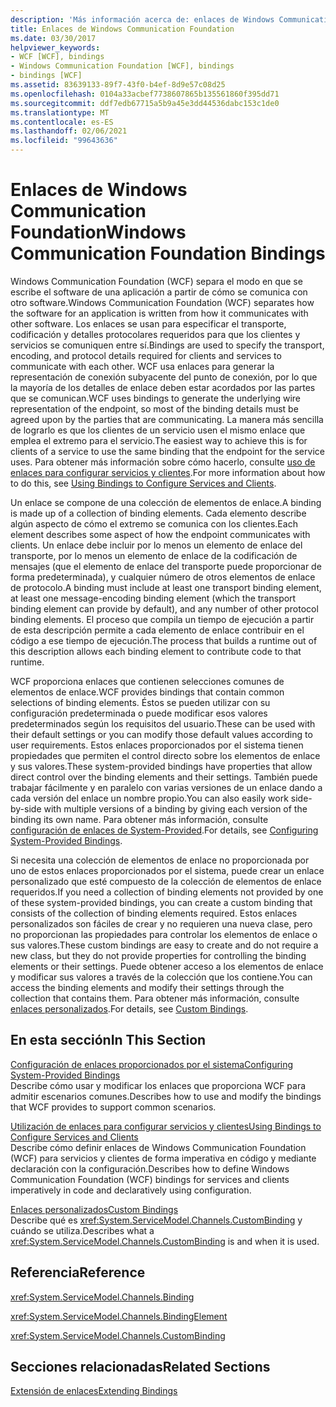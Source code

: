 ```yaml
---
description: 'Más información acerca de: enlaces de Windows Communication Foundation'
title: Enlaces de Windows Communication Foundation
ms.date: 03/30/2017
helpviewer_keywords:
- WCF [WCF], bindings
- Windows Communication Foundation [WCF], bindings
- bindings [WCF]
ms.assetid: 83639133-89f7-43f0-b4ef-8d9e57c08d25
ms.openlocfilehash: 0104a33acbef7738607865b135561860f395dd71
ms.sourcegitcommit: ddf7edb67715a5b9a45e3dd44536dabc153c1de0
ms.translationtype: MT
ms.contentlocale: es-ES
ms.lasthandoff: 02/06/2021
ms.locfileid: "99643636"
---
```

# <a name="windows-communication-foundation-bindings"></a><span data-ttu-id="75571-103">Enlaces de Windows Communication Foundation</span><span class="sxs-lookup"><span data-stu-id="75571-103">Windows Communication Foundation Bindings</span></span>

<span data-ttu-id="75571-104">Windows Communication Foundation (WCF) separa el modo en que se escribe el software de una aplicación a partir de cómo se comunica con otro software.</span><span class="sxs-lookup"><span data-stu-id="75571-104">Windows Communication Foundation (WCF) separates how the software for an application is written from how it communicates with other software.</span></span> <span data-ttu-id="75571-105">Los enlaces se usan para especificar el transporte, codificación y detalles protocolares requeridos para que los clientes y servicios se comuniquen entre sí.</span><span class="sxs-lookup"><span data-stu-id="75571-105">Bindings are used to specify the transport, encoding, and protocol details required for clients and services to communicate with each other.</span></span> <span data-ttu-id="75571-106">WCF usa enlaces para generar la representación de conexión subyacente del punto de conexión, por lo que la mayoría de los detalles de enlace deben estar acordados por las partes que se comunican.</span><span class="sxs-lookup"><span data-stu-id="75571-106">WCF uses bindings to generate the underlying wire representation of the endpoint, so most of the binding details must be agreed upon by the parties that are communicating.</span></span> <span data-ttu-id="75571-107">La manera más sencilla de lograrlo es que los clientes de un servicio usen el mismo enlace que emplea el extremo para el servicio.</span><span class="sxs-lookup"><span data-stu-id="75571-107">The easiest way to achieve this is for clients of a service to use the same binding that the endpoint for the service uses.</span></span> <span data-ttu-id="75571-108">Para obtener más información sobre cómo hacerlo, consulte [uso de enlaces para configurar servicios y clientes](../using-bindings-to-configure-services-and-clients.md).</span><span class="sxs-lookup"><span data-stu-id="75571-108">For more information about how to do this, see [Using Bindings to Configure Services and Clients](../using-bindings-to-configure-services-and-clients.md).</span></span>  
  
 <span data-ttu-id="75571-109">Un enlace se compone de una colección de elementos de enlace.</span><span class="sxs-lookup"><span data-stu-id="75571-109">A binding is made up of a collection of binding elements.</span></span> <span data-ttu-id="75571-110">Cada elemento describe algún aspecto de cómo el extremo se comunica con los clientes.</span><span class="sxs-lookup"><span data-stu-id="75571-110">Each element describes some aspect of how the endpoint communicates with clients.</span></span> <span data-ttu-id="75571-111">Un enlace debe incluir por lo menos un elemento de enlace del transporte, por lo menos un elemento de enlace de la codificación de mensajes (que el elemento de enlace del transporte puede proporcionar de forma predeterminada), y cualquier número de otros elementos de enlace de protocolo.</span><span class="sxs-lookup"><span data-stu-id="75571-111">A binding must include at least one transport binding element, at least one message-encoding binding element (which the transport binding element can provide by default), and any number of other protocol binding elements.</span></span> <span data-ttu-id="75571-112">El proceso que compila un tiempo de ejecución a partir de esta descripción permite a cada elemento de enlace contribuir en el código a ese tiempo de ejecución.</span><span class="sxs-lookup"><span data-stu-id="75571-112">The process that builds a runtime out of this description allows each binding element to contribute code to that runtime.</span></span>  
  
 <span data-ttu-id="75571-113">WCF proporciona enlaces que contienen selecciones comunes de elementos de enlace.</span><span class="sxs-lookup"><span data-stu-id="75571-113">WCF provides bindings that contain common selections of binding elements.</span></span> <span data-ttu-id="75571-114">Éstos se pueden utilizar con su configuración predeterminada o puede modificar esos valores predeterminados según los requisitos del usuario.</span><span class="sxs-lookup"><span data-stu-id="75571-114">These can be used with their default settings or you can modify those default values according to user requirements.</span></span> <span data-ttu-id="75571-115">Estos enlaces proporcionados por el sistema tienen propiedades que permiten el control directo sobre los elementos de enlace y sus valores.</span><span class="sxs-lookup"><span data-stu-id="75571-115">These system-provided bindings have properties that allow direct control over the binding elements and their settings.</span></span> <span data-ttu-id="75571-116">También puede trabajar fácilmente y en paralelo con varias versiones de un enlace dando a cada versión del enlace un nombre propio.</span><span class="sxs-lookup"><span data-stu-id="75571-116">You can also easily work side-by-side with multiple versions of a binding by giving each version of the binding its own name.</span></span> <span data-ttu-id="75571-117">Para obtener más información, consulte [configuración de enlaces de System-Provided](configuring-system-provided-bindings.md).</span><span class="sxs-lookup"><span data-stu-id="75571-117">For details, see [Configuring System-Provided Bindings](configuring-system-provided-bindings.md).</span></span>  
  
 <span data-ttu-id="75571-118">Si necesita una colección de elementos de enlace no proporcionada por uno de estos enlaces proporcionados por el sistema, puede crear un enlace personalizado que esté compuesto de la colección de elementos de enlace requeridos.</span><span class="sxs-lookup"><span data-stu-id="75571-118">If you need a collection of binding elements not provided by one of these system-provided bindings, you can create a custom binding that consists of the collection of binding elements required.</span></span> <span data-ttu-id="75571-119">Estos enlaces personalizados son fáciles de crear y no requieren una nueva clase, pero no proporcionan las propiedades para controlar los elementos de enlace o sus valores.</span><span class="sxs-lookup"><span data-stu-id="75571-119">These custom bindings are easy to create and do not require a new class, but they do not provide properties for controlling the binding elements or their settings.</span></span> <span data-ttu-id="75571-120">Puede obtener acceso a los elementos de enlace y modificar sus valores a través de la colección que los contiene.</span><span class="sxs-lookup"><span data-stu-id="75571-120">You can access the binding elements and modify their settings through the collection that contains them.</span></span> <span data-ttu-id="75571-121">Para obtener más información, consulte [enlaces personalizados](../extending/custom-bindings.md).</span><span class="sxs-lookup"><span data-stu-id="75571-121">For details, see [Custom Bindings](../extending/custom-bindings.md).</span></span>  
  
## <a name="in-this-section"></a><span data-ttu-id="75571-122">En esta sección</span><span class="sxs-lookup"><span data-stu-id="75571-122">In This Section</span></span>  

 [<span data-ttu-id="75571-123">Configuración de enlaces proporcionados por el sistema</span><span class="sxs-lookup"><span data-stu-id="75571-123">Configuring System-Provided Bindings</span></span>](configuring-system-provided-bindings.md)  
 <span data-ttu-id="75571-124">Describe cómo usar y modificar los enlaces que proporciona WCF para admitir escenarios comunes.</span><span class="sxs-lookup"><span data-stu-id="75571-124">Describes how to use and modify the bindings that WCF provides to support common scenarios.</span></span>  
  
 [<span data-ttu-id="75571-125">Utilización de enlaces para configurar servicios y clientes</span><span class="sxs-lookup"><span data-stu-id="75571-125">Using Bindings to Configure Services and Clients</span></span>](../using-bindings-to-configure-services-and-clients.md)  
 <span data-ttu-id="75571-126">Describe cómo definir enlaces de Windows Communication Foundation (WCF) para servicios y clientes de forma imperativa en código y mediante declaración con la configuración.</span><span class="sxs-lookup"><span data-stu-id="75571-126">Describes how to define Windows Communication Foundation (WCF) bindings for services and clients imperatively in code and declaratively using configuration.</span></span>  
  
 [<span data-ttu-id="75571-127">Enlaces personalizados</span><span class="sxs-lookup"><span data-stu-id="75571-127">Custom Bindings</span></span>](../extending/custom-bindings.md)  
 <span data-ttu-id="75571-128">Describe qué es <xref:System.ServiceModel.Channels.CustomBinding> y cuándo se utiliza.</span><span class="sxs-lookup"><span data-stu-id="75571-128">Describes what a <xref:System.ServiceModel.Channels.CustomBinding> is and when it is used.</span></span>  
  
## <a name="reference"></a><span data-ttu-id="75571-129">Referencia</span><span class="sxs-lookup"><span data-stu-id="75571-129">Reference</span></span>  

 <xref:System.ServiceModel.Channels.Binding>  
  
 <xref:System.ServiceModel.Channels.BindingElement>  
  
 <xref:System.ServiceModel.Channels.CustomBinding>  
  
## <a name="related-sections"></a><span data-ttu-id="75571-130">Secciones relacionadas</span><span class="sxs-lookup"><span data-stu-id="75571-130">Related Sections</span></span>  

 [<span data-ttu-id="75571-131">Extensión de enlaces</span><span class="sxs-lookup"><span data-stu-id="75571-131">Extending Bindings</span></span>](../extending/extending-bindings.md)
